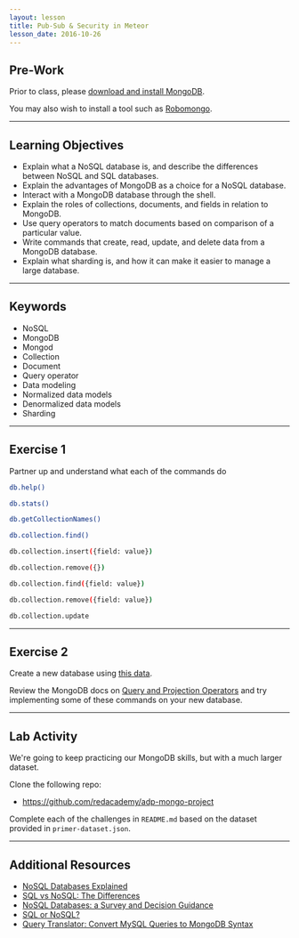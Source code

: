 ```yaml
---
layout: lesson
title: Pub-Sub & Security in Meteor
lesson_date: 2016-10-26
---
```


## Pre-Work

Prior to class, please [download and install MongoDB](https://docs.mongodb.com/manual/installation/#tutorials).

You may also wish to install a tool such as [Robomongo](https://robomongo.org/).

---

## Learning Objectives

- Explain what a NoSQL database is, and describe the differences between NoSQL and SQL databases.
- Explain the advantages of MongoDB as a choice for a NoSQL database.
- Interact with a MongoDB database through the shell.
- Explain the roles of collections, documents, and fields in relation to MongoDB.
- Use query operators to match documents based on comparison of a particular value.
- Write commands that create, read, update, and delete data from a MongoDB database.
- Explain what sharding is, and how it can make it easier to manage a large database.

---

## Keywords

- NoSQL
- MongoDB
- Mongod
- Collection
- Document
- Query operator
- Data modeling
- Normalized data models
- Denormalized data models
- Sharding

---

## Exercise 1

Partner up and understand what each of the commands do

```bash
db.help()

db.stats()

db.getCollectionNames()

db.collection.find()

db.collection.insert({field: value})

db.collection.remove({})

db.collection.find({field: value})

db.collection.remove({field: value})

db.collection.update
```

---

## Exercise 2

Create a new database using [this data](https://github.com/redacademy/adp-mongo-exercises/blob/master/data.json).

Review the MongoDB docs on [Query and Projection Operators](https://docs.mongodb.com/manual/reference/operator/query/) and try implementing some of these commands on your new database.

---

## Lab Activity

We're going to keep practicing our MongoDB skills, but with a much larger dataset.

Clone the following repo:

- https://github.com/redacademy/adp-mongo-project

Complete each of the challenges in `README.md` based on the dataset provided in `primer-dataset.json`.

---

## Additional Resources

- [NoSQL Databases Explained](https://www.mongodb.com/nosql-explained)
- [SQL vs NoSQL: The Differences](https://www.sitepoint.com/sql-vs-nosql-differences/)
- [NoSQL Databases: a Survey and Decision Guidance](https://medium.com/baqend-blog/nosql-databases-a-survey-and-decision-guidance-ea7823a822d#.db92brvvh)
- [SQL or NoSQL?](https://www.pgcasts.com/)
- [Query Translator: Convert MySQL Queries to MongoDB Syntax](http://www.querymongo.com/)
